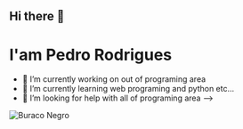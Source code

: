 ## Hi there 👋
# I'am Pedro Rodrigues

- 🔭 I’m currently working on out of programing area
- 🌱 I’m currently learning web programing and python etc...
- 🤔 I’m looking for help with all of programing area
-->

![Buraco Negro](https://mittechreview.com.br/wp-content/uploads/2021/08/trbr_artigo_banner1_26082021.jpg)
